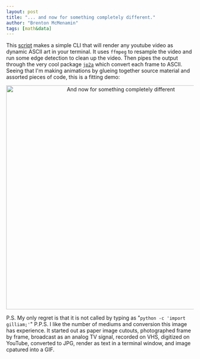 ```yaml
---
layout: post
title: "... and now for something completely different."
author: "Brenton McMenamin"
tags: [math&data]
---
```


This [script](https://github.com/bmcmenamin/sundries/blob/master/gilliam/youtube_in_terminal.sh) makes a simple CLI that will render any youtube video as dynamic ASCII art in your terminal. It uses `ffmpeg` to resample the video and run some edge detection to clean up the video. Then pipes the output through the very cool package [`jp2a`](https://csl.name/jp2a/) which convert each frame to ASCII. Seeing that I'm making animations by glueing together source material and assorted pieces of code, this is a fitting demo:

<div align="center">
    <img alt="And now for something completely different" src="/figs/something_different/mp_intro.gif" width="600px">
</div>

P.S. My only regret is that it is not called by typing as "`python -c 'import gilliam;'`"
P.P.S. I like the number of mediums and conversion this image has experience. It started out as paper image cutouts, photographed frame by frame, broadcast as an analog TV signal, recorded on VHS, digitized on YouTube, converted to JPG, render as text in a terminal window, and image cpatured into a GIF.